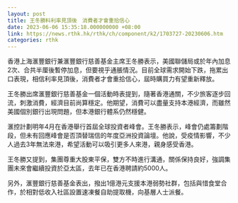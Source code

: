 ```yaml
---
layout: post
title: 王冬勝料利率見頂後　消費者才會重拾信心
date: 2023-06-06 15:35:18.000000000 +08:00
link: https://news.rthk.hk/rthk/ch/component/k2/1703727-20230606.htm
categories: rthk
---
```


香港上海滙豐銀行兼滙豐銀行慈善基金主席王冬勝表示，美國聯儲局或於年內加息2次、合共半厘後暫停加息，但要視乎通脹情況。目前全球需求開始下跌，拖累出口表現，相信利率見頂後，消費者才會重拾信心，屆時購買力有望重新釋放。

王冬勝出席滙豐銀行慈善基金一個活動時表提到，隨著香港通關，不少旅客逐步回流，刺激消費，經濟目前尚算穩定。他期望，消費可以盡量支持本港經濟，而雖然美國個別銀行出現問題，但本港銀行體系仍然穩健。

滙控計劃明年4月在香港舉行首屆全球投資者峰會。王冬勝表示，峰會仍處籌劃階段，但未有回應峰會是否頂替瑞信的年度亞洲投資論壇。他說，受疫情影響，不少人過去3年無法來港，希望活動可以吸引更多人來港，親身感受香港。

王冬勝又提到，集團尊重大股東平保，雙方不時進行溝通，關係保持良好，強調集團未來會繼續投資於亞太區，去年已在香港聘請約5000人。

另外，滙豐銀行慈善基金表出，撥出1億港元支援本港弱勢社群，包括與惜食堂合作，於相對低收入社區設置速凍餐自助提取機，向基層人士派餐。
